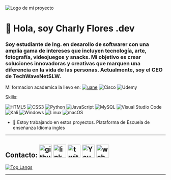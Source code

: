 
![Logo de mi proyecto](https://github.com/CharlyFloartz/pics/blob/a489447824dd95549c3ea59ef3c19eeb24491cd0/Charly%20Flores.gif?raw=true)

# 👋 **Hola, soy Charly Flores .dev**

### Soy estudiante de Ing. en desarollo de softwarer con una amplia gama de intereses que incluyen tecnología, arte, fotografía, videojuegos y snacks. Mi objetivo es crear soluciones innovadoras y creativas que marquen una diferencia en la vida de las personas. Actualmente, soy el CEO de TechWaveNetSLW. 

Mi formacion academica la llevo en:
[![uane](https://img.shields.io/badge/uane-800040?style=for-the-badge&logo=uane&logoColor=800040)](https://uane.edu.mx/) 	![Cisco](https://img.shields.io/badge/cisco-%23049fd9.svg?style=for-the-badge&logo=cisco&logoColor=black) ![Udemy](https://img.shields.io/badge/Udemy-A435F0?style=for-the-badge&logo=Udemy&logoColor=white) 


Skills:

![HTML5](https://img.shields.io/badge/html5-%23E34F26.svg?style=for-the-badge&logo=html5&logoColor=white) ![CSS3](https://img.shields.io/badge/css3-%231572B6.svg?style=for-the-badge&logo=css3&logoColor=white)  ![Python](https://img.shields.io/badge/python-3670A0?style=for-the-badge&logo=python&logoColor=ffdd54)	![JavaScript](https://img.shields.io/badge/javascript-%23323330.svg?style=for-the-badge&logo=javascript&logoColor=%23F7DF1E) ![MySQL](https://img.shields.io/badge/mysql-4479A1.svg?style=for-the-badge&logo=mysql&logoColor=white) ![Visual Studio Code](https://img.shields.io/badge/Visual%20Studio%20Code-0078d7.svg?style=for-the-badge&logo=visual-studio-code&logoColor=white) ![Kali](https://img.shields.io/badge/Kali-268BEE?style=for-the-badge&logo=kalilinux&logoColor=white) ![Windows](https://img.shields.io/badge/Windows-0078D6?style=for-the-badge&logo=windows&logoColor=white) ![Linux](https://img.shields.io/badge/Linux-FCC624?style=for-the-badge&logo=linux&logoColor=black) ![macOS](https://img.shields.io/badge/mac%20os-000000?style=for-the-badge&logo=macos&logoColor=F0F0F0) 

- 🔭 Estoy trabajando en estos proyectos. 
Plataforma de Escuela de  enseñanza Idioma ingles
---
Contacto:
[<img src='https://cdn.jsdelivr.net/npm/simple-icons@3.0.1/icons/github.svg' alt='github' height='40'>](https://github.com/CharlyFloartz)  [<img src='https://cdn.jsdelivr.net/npm/simple-icons@3.0.1/icons/linkedin.svg' alt='linkedin' height='40'>](https://www.linkedin.com/in/charliefloresdev/)  [<img src='https://cdn.jsdelivr.net/npm/simple-icons@3.0.1/icons/twitter.svg' alt='twitter' height='40'>](https://twitter.com/MTxCharlieFlRz)  [<img src='https://cdn.jsdelivr.net/npm/simple-icons@3.0.1/icons/youtube.svg' alt='YouTube' height='40'>](https://www.youtube.com/channel/https://youtube.com/@charlessfloartzmx?si=FoFW2zb0TgO3hHEV)  [<img src='https://cdn.jsdelivr.net/npm/simple-icons@3.0.1/icons/icloud.svg' alt='website' height='40'>](https://linktr.ee/charlieflores)  
---
[![Top Langs](https://github-readme-stats.vercel.app/api/top-langs/?username=CharlyFloartz)](https://github.com/anuraghazra/github-readme-stats)

---






<!--
**CharlyFloartz/CharlyFloartz** is a ✨ _special_ ✨ repository because its `README.md` (this file) appears on your GitHub profile.

Here are some ideas to get you started:

- 🔭 I’m currently working on ...
- 🌱 I’m currently learning ...
- 👯 I’m looking to collaborate on ...
- 🤔 I’m looking for help with ...
- 💬 Ask me about ...
- 📫 How to reach me: ...
- 😄 Pronouns: ...
- ⚡ Fun fact: ...
-->
